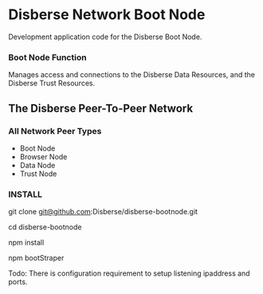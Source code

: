 # Disberse Network Boot Node 

Development application code for the Disberse Boot Node.


### Boot Node Function

Manages access and connections to the Disberse Data Resources, and the Disberse Trust Resources.


## The Disberse Peer-To-Peer Network 

### All Network Peer Types

* Boot Node
* Browser Node
* Data Node
* Trust Node


### INSTALL

git clone git@github.com:Disberse/disberse-bootnode.git

cd disberse-bootnode

npm install

npm bootStraper

Todo: There is configuration requirement to setup listening ipaddress and ports. 




